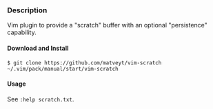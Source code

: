 ### Description

Vim plugin to provide a "scratch" buffer with an optional "persistence" capability.

#### Download and Install

```
$ git clone https://github.com/matveyt/vim-scratch ~/.vim/pack/manual/start/vim-scratch
```

#### Usage

See `:help scratch.txt`.

